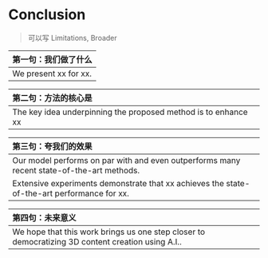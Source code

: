 # Conclusion

> 可以写 Limitations, Broader 



| 第一句：我们做了什么  |
| :-------------------- |
| We present xx for xx. |

| 第二句：方法的核心是                                         |
| :----------------------------------------------------------- |
| The key idea underpinning the proposed method is to enhance xx |

| 第三句：夸我们的效果                                         |
| :----------------------------------------------------------- |
| Our model performs on par with and even outperforms many recent state-of-the-art methods. |
| Extensive experiments demonstrate that xx achieves the state-of-the-art performance for xx. |


| 第四句：未来意义                                             |
| :----------------------------------------------------------- |
| We hope that this work brings us one step closer to democratizing 3D content creation using A.I.. |



